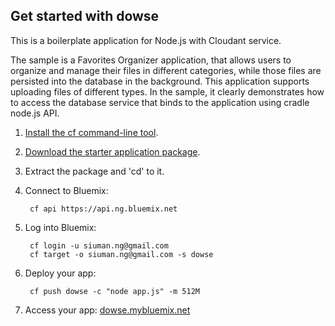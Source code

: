 Get started with dowse
-------------------------------------
This is a boilerplate application for Node.js with Cloudant service.

The sample is a Favorites Organizer application, that allows users to organize and manage their files in different categories, while those files are persisted into the database in the background. This application supports uploading files of different types. In the sample, it clearly demonstrates how to access the database service that binds to the application using cradle node.js API.

1. [Install the cf command-line tool](https://www.ng.bluemix.net/docs/#starters/buildingweb.html#install_cf).
2. [Download the starter application package](https://console-classic.ng.bluemix.net:443/rest/../rest/apps/5293a573-eb55-43ea-8fe6-4e7d52d7f08d/starter-download).
3. Extract the package and 'cd' to it.
4. Connect to Bluemix:

		cf api https://api.ng.bluemix.net

5. Log into Bluemix:

		cf login -u siuman.ng@gmail.com
		cf target -o siuman.ng@gmail.com -s dowse
		
6. Deploy your app:

		cf push dowse -c "node app.js" -m 512M

7. Access your app: [dowse.mybluemix.net](http://dowse.mybluemix.net)
